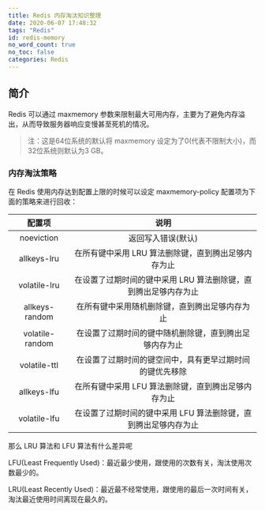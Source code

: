 ```yaml
---
title: Redis 内存淘汰知识整理
date: 2020-06-07 17:48:32
tags: "Redis"
id: redis-memory
no_word_count: true
no_toc: false
categories: Redis
---
```


## 简介

Redis 可以通过 maxmemory 参数来限制最大可用内存，主要为了避免内存溢出，从而导致服务器响应变慢甚至死机的情况。

> 注：这是64位系统的默认将 maxmemory 设定为了0(代表不限制大小)，而32位系统则默认为3 GB。

### 内存淘汰策略

在 Redis 使用内存达到配置上限的时候可以设定 maxmemory-policy 配置项为下面的策略来进行回收：

|配置项|说明|
|:---:|:---:|
|noeviction|返回写入错误(默认)|
|allkeys-lru|在所有键中采用 LRU 算法删除键，直到腾出足够内存为止|
|volatile-lru|在设置了过期时间的键中采用 LRU 算法删除键，直到腾出足够内存为止|
|allkeys-random|在所有键中采用随机删除键，直到腾出足够内存为止|
|volatile-random|在设置了过期时间的键中随机删除键，直到腾出足够内存为止|
|volatile-ttl|在设置了过期时间的键空间中，具有更早过期时间的键优先移除|
|allkeys-lfu|在所有键中采用 LFU 算法删除键，直到腾出足够内存为止|
|volatile-lfu|在设置了过期时间的键中采用 LFU 算法删除键，直到腾出足够内存为止|

那么 LRU 算法和 LFU 算法有什么差异呢

LFU(Least Frequently Used)：最近最少使用，跟使用的次数有关，淘汰使用次数最少的。

LRU(Least Recently Used)：最近最不经常使用，跟使用的最后一次时间有关，淘汰最近使用时间离现在最久的。
